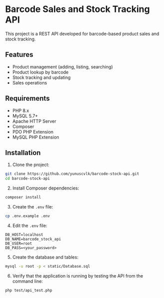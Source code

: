 # Barcode Sales and Stock Tracking API

This project is a REST API developed for barcode-based product sales and stock tracking.

## Features

- Product management (adding, listing, searching)
- Product lookup by barcode
- Stock tracking and updating
- Sales operations

## Requirements

- PHP 8.x
- MySQL 5.7+
- Apache HTTP Server
- Composer
- PDO PHP Extension
- MySQL PHP Extension

## Installation

1. Clone the project:
```bash
git clone https://github.com/yunuscvlk/barcode-stock-api.git
cd barcode-stock-api
```

2. Install Composer dependencies:
```bash
composer install
```

3. Create the `.env` file:
```bash
cp .env.example .env
```

4. Edit the `.env` file:
```env
DB_HOST=localhost
DB_NAME=barcode_stock_api
DB_USER=root
DB_PASS=<your_password>
```

5. Create the database and tables:
```bash
mysql -u root -p < static/Database.sql
```

6. Verify that the application is running by testing the API from the command line:
```bash
php test/api_test.php
```
